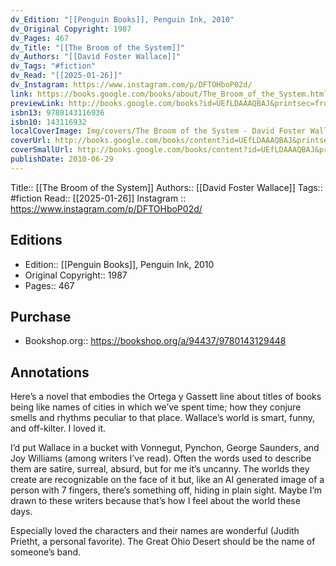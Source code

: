 ```yaml
---
dv_Edition: "[[Penguin Books]], Penguin Ink, 2010"
dv_Original Copyright: 1987
dv_Pages: 467
dv_Title: "[[The Broom of the System]]"
dv_Authors: "[[David Foster Wallace]]"
dv_Tags: "#fiction"
dv_Read: "[[2025-01-26]]"
dv_Instagram: https://www.instagram.com/p/DFTOHboP02d/
link: https://books.google.com/books/about/The_Broom_of_the_System.html?hl=&id=UEfLDAAAQBAJ
previewLink: http://books.google.com/books?id=UEfLDAAAQBAJ&printsec=frontcover&dq=The+Broom+of+the+System&hl=&as_pt=BOOKS&cd=1&source=gbs_api
isbn13: 9780143116936
isbn10: 143116932
localCoverImage: Img/covers/The Broom of the System - David Foster Wallace.jpg
coverUrl: http://books.google.com/books/content?id=UEfLDAAAQBAJ&printsec=frontcover&img=1&zoom=1&edge=curl&source=gbs_api
coverSmallUrl: http://books.google.com/books/content?id=UEfLDAAAQBAJ&printsec=frontcover&img=1&zoom=5&edge=curl&source=gbs_api
publishDate: 2010-06-29
---
```

Title:: [[The Broom of the System]]
Authors:: [[David Foster Wallace]]
Tags:: #fiction 
Read:: [[2025-01-26]]
Instagram :: https://www.instagram.com/p/DFTOHboP02d/
## Editions
- Edition:: [[Penguin Books]], Penguin Ink, 2010
- Original Copyright:: 1987
- Pages:: 467

## Purchase
* Bookshop.org:: https://bookshop.org/a/94437/9780143129448
## Annotations

Here’s a novel that embodies the Ortega y Gassett line about titles of books being like names of cities in which we’ve spent time; how they conjure smells and rhythms peculiar to that place. Wallace’s world is smart, funny, and off-kilter. I loved it.   
  
I’d put Wallace in a bucket with Vonnegut, Pynchon, George Saunders, and Joy Williams (among writers I’ve read). Often the words used to describe them are satire, surreal, absurd, but for me it’s uncanny. The worlds they create are recognizable on the face of it but, like an AI generated image of a person with 7 fingers, there’s something off, hiding in plain sight. Maybe I’m drawn to these writers because that’s how I feel about the world these days.   
  
Especially loved the characters and their names are wonderful (Judith Prietht, a personal favorite). The Great Ohio Desert should be the name of someone’s band.